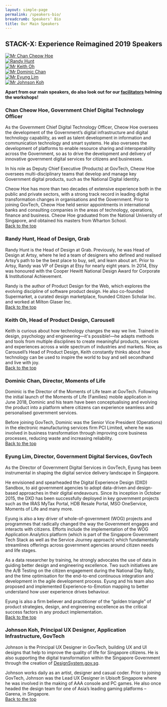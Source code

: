 ```yaml
---
layout: simple-page
permalink: /speakers-bio/
breadcrumb: Speakers' Bio
title: Our Main Speakers 
---
```


## **STACK-X: Experience Reimagined 2019 Speakers**
<a id="backto-top"></a>
<div class="row">
    <div class="col is-4">
        <a href="#cheow-hoe">
            <img src="/images/Chan-Cheow-Hoe-V3.jpg" alt="Mr Chan Cheow Hoe">
        </a>
    </div>
    <div class="col is-4">
        <a href="#randy-hunt">
            <img src="/images/Individual-speakers-11.jpg" alt="Randy Hunt">
        </a>
    </div>
    <div class="col is-4">
        <a href="#keith-oh">
            <img src="/images/Keith-Oh.jpg" alt="Mr Keith Oh">
        </a>
    </div>
</div>
<div class="row">
    <div class="col is-4">
        <a href="#dominic-chan">
            <img src="/images/Dominic-Chan.jpg" alt="Mr Dominic Chan">
        </a>
    </div>
    <div class="col is-4">
        <a href="#eyung-lim">
            <img src="/images/Eyung-Lim-V2.jpg" alt="Mr Eyung Lim">
        </a>
    </div>
    <div class="col is-4">
        <a href="#johnson-koh">
            <img src="/images/Johnson-Koh.jpg" alt="Mr Johnson Koh">
        </a>
    </div>
</div>

**Apart from our main speakers, do also look out for our [facilitators](https://www.govtechstack.sg/facilitators-bio/) helming the workshops!**

<a id="cheow-hoe"></a>
### **Chan Cheow Hoe, Government Chief Digital Technology Officer**
As the Government Chief Digital Technology Officer, Cheow Hoe oversees the development of the Government’s digital infrastructure and digital technology capability, as well as talent development in information and communication technology and smart systems. He also oversees the development of platforms to enable resource sharing and interoperability across the Government, so as to drive the development and delivery of innovative government digital services for citizens and businesses. 

In his role as Deputy Chief Executive (Products) at GovTech, Cheow Hoe oversees multi-disciplinary teams that develop and manage key Government digital products, such as the National Digital Identity.

Cheow Hoe has more than two decades of extensive experience both in the public and private sectors, with a strong track record in leading digital transformation changes in organisations and the Government. Prior to joining GovTech, Cheow Hoe held senior appointments in international banks and consulting companies in the areas of technology, operations, finance and business. Cheow Hoe graduated from the National University of Singapore, and obtained his masters from Wharton School.<br>
[Back to the top](#backto-top)
<a id="randy-hunt"></a>
### **Randy Hunt, Head of Design, Grab**
Randy Hunt is the Head of Design at Grab. Previously, he was Head of Design at Artsy, where he led a team of designers who defined and realised Artsy’s path to be the best place to buy, sell, and learn about art. Prior to Artsy, Randy was VP of Design at Etsy for nearly eight years. In 2014, Etsy was honoured with the Cooper Hewitt National Design Award for Corporate & Institutional Achievement. 

Randy is the author of Product Design for the Web, which explores the evolving discipline of software product design. He also co-founded Supermarket, a curated design marketplace, founded Citizen Scholar Inc. and worked at Milton Glaser Inc.
<br>
[Back to the top](#backto-top)
<a id="keith-oh"></a>
### **Keith Oh, Head of Product Design, Carousell**
Keith is curious about how technology changes the way we live. Trained in design, psychology and engineering—it's possible!—he adapts methods and tools from multiple disciplines to create meaningful products, services and experiences across a wide spectrum of industries and markets. Now, as Carousell’s Head of Product Design, Keith constantly thinks about how technology can be used to inspire the world to buy and sell secondhand and live with joy.<br>
[Back to the top](#backto-top)
<a id="dominic-chan"></a>
### **Dominic Chan, Director, Moments of Life**
Dominic is the Director of the Moments of Life team at GovTech. Following the initial launch of the Moments of Life (Families) mobile application in June 2018, Dominic and his team have been conceptualising and evolving the product into a platform where citizens can experience seamless and personalised government services.

Before joining GovTech, Dominic was the Senior Vice President (Operations) in the electronic manufacturing services firm PCI Limited, where he was involved in business transformation through improving core business processes, reducing waste and increasing reliability.<br>
[Back to the top](#backto-top)
<a id="eyung-lim"></a>
### **Eyung Lim, Director, Government Digital Services, GovTech**
As the Director of Government Digital Services in GovTech, Eyung has been instrumental in shaping the digital service delivery landscape in Singapore.

He envisioned and spearheaded the Digital Experience Design (DXD) Sandbox, to aid government agencies to adopt data-driven and design-based approaches in their digital endeavours. Since its inception in October 2015, the DXD has been successfully deployed in key government projects such as the IRAS MyTax Portal, HDB Resale Portal, MSO OneService, Moments of Life and many more.

Eyung is also a key driver of whole-of-government (WOG) projects and programmes that radically changed the way the Government engages and interacts with citizens. Efforts include the implementation of the WOG Application Analytics platform (which is part of the Singapore Government Tech Stack as well as the Service Journey approach) which fundamentally streamlines offerings across government agencies around citizen needs and life stages.

As a data researcher by training, he strongly advocates the use of data in guiding better design and engineering excellence. Two such initiatives are the A/B Testing on the citizen engagement during the National Day Rally, and the time optimisation for the end-to-end continuous integration and development in the agile development process. Eyung and his team also proposed and implemented Experience-to-Emotion mapping to better understand how user experience drives behaviour.

Eyung is also a firm believer and practitioner of the “golden triangle” of product strategies, design, and engineering excellence as the critical success factors in any product implementation.<br>
[Back to the top](#backto-top)
<a id="johnson-koh"></a>
### **Johnson Koh, Principal UX Designer, Application Infrastructure, GovTech**
Johnson is the Principal UX Designer in GovTech, building UX and UI designs that help to improve the quality of life for Singapore citizens. He is also supporting the digital transformation within the Singapore Government through the creation of [DesignSystem.gov.sg](https://designsystem.gov.sg).

Johnson works daily as an artist, designer and casual coder. Prior to joining GovTech, Johnson was the Lead UX Designer in Ubisoft Singapore where he was involved in the making of AAA console and PC games. He also once headed the design team for one of Asia’s leading gaming platforms – Garena, in Singapore.<br>
[Back to the top](#backto-top)
